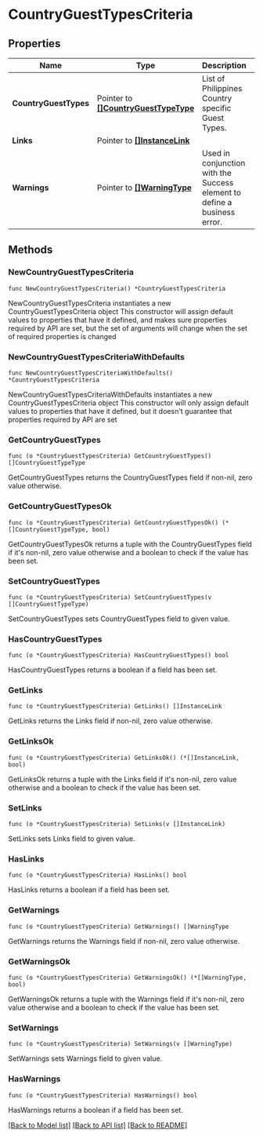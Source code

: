 # CountryGuestTypesCriteria

## Properties

Name | Type | Description | Notes
------------ | ------------- | ------------- | -------------
**CountryGuestTypes** | Pointer to [**[]CountryGuestTypeType**](CountryGuestTypeType.md) | List of Philippines Country specific Guest Types. | [optional] 
**Links** | Pointer to [**[]InstanceLink**](InstanceLink.md) |  | [optional] 
**Warnings** | Pointer to [**[]WarningType**](WarningType.md) | Used in conjunction with the Success element to define a business error. | [optional] 

## Methods

### NewCountryGuestTypesCriteria

`func NewCountryGuestTypesCriteria() *CountryGuestTypesCriteria`

NewCountryGuestTypesCriteria instantiates a new CountryGuestTypesCriteria object
This constructor will assign default values to properties that have it defined,
and makes sure properties required by API are set, but the set of arguments
will change when the set of required properties is changed

### NewCountryGuestTypesCriteriaWithDefaults

`func NewCountryGuestTypesCriteriaWithDefaults() *CountryGuestTypesCriteria`

NewCountryGuestTypesCriteriaWithDefaults instantiates a new CountryGuestTypesCriteria object
This constructor will only assign default values to properties that have it defined,
but it doesn't guarantee that properties required by API are set

### GetCountryGuestTypes

`func (o *CountryGuestTypesCriteria) GetCountryGuestTypes() []CountryGuestTypeType`

GetCountryGuestTypes returns the CountryGuestTypes field if non-nil, zero value otherwise.

### GetCountryGuestTypesOk

`func (o *CountryGuestTypesCriteria) GetCountryGuestTypesOk() (*[]CountryGuestTypeType, bool)`

GetCountryGuestTypesOk returns a tuple with the CountryGuestTypes field if it's non-nil, zero value otherwise
and a boolean to check if the value has been set.

### SetCountryGuestTypes

`func (o *CountryGuestTypesCriteria) SetCountryGuestTypes(v []CountryGuestTypeType)`

SetCountryGuestTypes sets CountryGuestTypes field to given value.

### HasCountryGuestTypes

`func (o *CountryGuestTypesCriteria) HasCountryGuestTypes() bool`

HasCountryGuestTypes returns a boolean if a field has been set.

### GetLinks

`func (o *CountryGuestTypesCriteria) GetLinks() []InstanceLink`

GetLinks returns the Links field if non-nil, zero value otherwise.

### GetLinksOk

`func (o *CountryGuestTypesCriteria) GetLinksOk() (*[]InstanceLink, bool)`

GetLinksOk returns a tuple with the Links field if it's non-nil, zero value otherwise
and a boolean to check if the value has been set.

### SetLinks

`func (o *CountryGuestTypesCriteria) SetLinks(v []InstanceLink)`

SetLinks sets Links field to given value.

### HasLinks

`func (o *CountryGuestTypesCriteria) HasLinks() bool`

HasLinks returns a boolean if a field has been set.

### GetWarnings

`func (o *CountryGuestTypesCriteria) GetWarnings() []WarningType`

GetWarnings returns the Warnings field if non-nil, zero value otherwise.

### GetWarningsOk

`func (o *CountryGuestTypesCriteria) GetWarningsOk() (*[]WarningType, bool)`

GetWarningsOk returns a tuple with the Warnings field if it's non-nil, zero value otherwise
and a boolean to check if the value has been set.

### SetWarnings

`func (o *CountryGuestTypesCriteria) SetWarnings(v []WarningType)`

SetWarnings sets Warnings field to given value.

### HasWarnings

`func (o *CountryGuestTypesCriteria) HasWarnings() bool`

HasWarnings returns a boolean if a field has been set.


[[Back to Model list]](../README.md#documentation-for-models) [[Back to API list]](../README.md#documentation-for-api-endpoints) [[Back to README]](../README.md)



